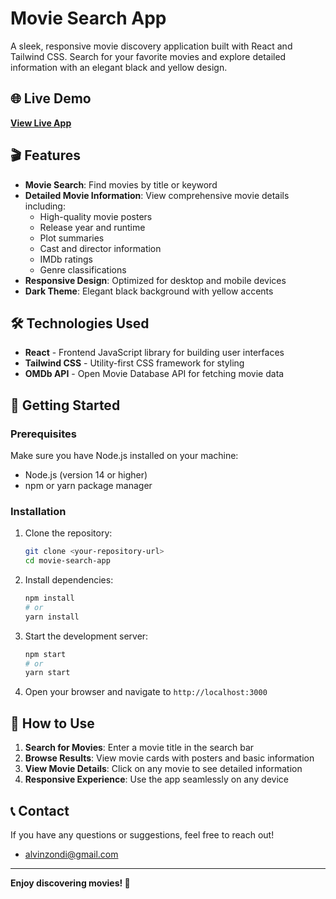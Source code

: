 # Movie Search App

A sleek, responsive movie discovery application built with React and Tailwind CSS. Search for your favorite movies and explore detailed information with an elegant black and yellow design.

## 🌐 Live Demo

**[View Live App](https://movie-search-snowy-seven.vercel.app/)**

## 🎬 Features

- **Movie Search**: Find movies by title or keyword
- **Detailed Movie Information**: View comprehensive movie details including:
  - High-quality movie posters
  - Release year and runtime
  - Plot summaries
  - Cast and director information
  - IMDb ratings
  - Genre classifications
- **Responsive Design**: Optimized for desktop and mobile devices
- **Dark Theme**: Elegant black background with yellow accents

## 🛠️ Technologies Used

- **React** - Frontend JavaScript library for building user interfaces
- **Tailwind CSS** - Utility-first CSS framework for styling
- **OMDb API** - Open Movie Database API for fetching movie data

## 🚀 Getting Started

### Prerequisites

Make sure you have Node.js installed on your machine:
- Node.js (version 14 or higher)
- npm or yarn package manager

### Installation

1. Clone the repository:
   ```bash
   git clone <your-repository-url>
   cd movie-search-app
   ```

2. Install dependencies:
   ```bash
   npm install
   # or
   yarn install
   ```

3. Start the development server:
   ```bash
   npm start
   # or
   yarn start
   ```

4. Open your browser and navigate to `http://localhost:3000`

## 📖 How to Use

1. **Search for Movies**: Enter a movie title in the search bar
2. **Browse Results**: View movie cards with posters and basic information
3. **View Movie Details**: Click on any movie to see detailed information
4. **Responsive Experience**: Use the app seamlessly on any device


## 📞 Contact

If you have any questions or suggestions, feel free to reach out!
- alvinzondi@gmail.com

---

**Enjoy discovering movies! 🎥**
